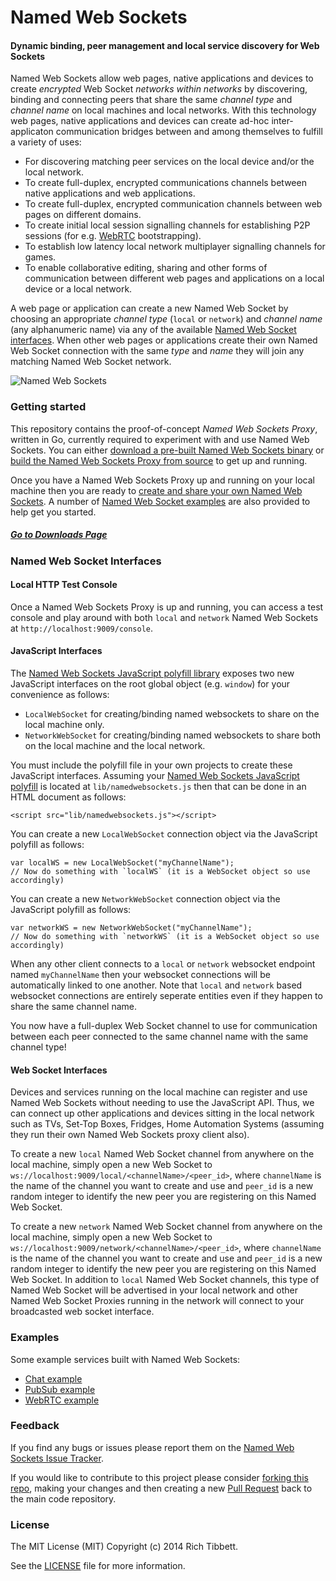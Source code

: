 Named Web Sockets
===

#### Dynamic binding, peer management and local service discovery for Web Sockets ####

Named Web Sockets allow web pages, native applications and devices to create *encrypted* Web Socket *networks within networks* by discovering, binding and connecting peers that share the same *channel type* and *channel name* on local machines and local networks. With this technology web pages, native applications and devices can create ad-hoc inter-applicaton communication bridges between and among themselves to fulfill a variety of uses:

* For discovering matching peer services on the local device and/or the local network.
* To create full-duplex, encrypted communications channels between native applications and web applications.
* To create full-duplex, encrypted communication channels between web pages on different domains.
* To create initial local session signalling channels for establishing P2P sessions (for e.g. [WebRTC](#examples) bootstrapping).
* To establish low latency local network multiplayer signalling channels for games.
* To enable collaborative editing, sharing and other forms of communication between different web pages and applications on a local device or a local network.

A web page or application can create a new Named Web Socket by choosing an appropriate *channel type* (`local` or `network`) and *channel name* (any alphanumeric name) via any of the available [Named Web Socket interfaces](#named-web-socket-interfaces). When other web pages or applications create their own Named Web Socket connection with the same *type* and *name* they will join any matching Named Web Socket network.

![Named Web Sockets](https://raw.githubusercontent.com/namedwebsockets/namedwebsockets/images/networkwebsockets_diagram.png "Named Web Sockets")

### Getting started

This repository contains the proof-of-concept _Named Web Sockets Proxy_, written in Go, currently required to experiment with and use Named Web Sockets. You can either [download a pre-built Named Web Sockets binary](https://github.com/namedwebsockets/namedwebsockets/releases) or [build the Named Web Sockets Proxy from source](#build-from-source) to get up and running.

Once you have a Named Web Sockets Proxy up and running on your local machine then you are ready to [create and share your own Named Web Sockets](#named-websocket-interfaces). A number of [Named Web Socket examples](#examples) are also provided to help get you started.

##### [Go to Downloads Page](https://github.com/namedwebsockets/namedwebsockets/releases)

### Named Web Socket Interfaces

#### Local HTTP Test Console

Once a Named Web Sockets Proxy is up and running, you can access a test console and play around with both `local` and `network` Named Web Sockets at `http://localhost:9009/console`.

#### JavaScript Interfaces

The [Named Web Sockets JavaScript polyfill library](https://github.com/namedwebsockets/namedwebsockets/blob/master/lib/namedwebsockets.js) exposes two new JavaScript interfaces on the root global object (e.g. `window`) for your convenience as follows:

* `LocalWebSocket` for creating/binding named websockets to share on the local machine only.
* `NetworkWebSocket` for creating/binding named websockets to share both on the local machine and the local network.

You must include the polyfill file in your own projects to create these JavaScript interfaces. Assuming your [Named Web Sockets JavaScript polyfill](https://github.com/namedwebsockets/namedwebsockets/blob/master/lib/namedwebsockets.js) is located at `lib/namedwebsockets.js` then that can be done in an HTML document as follows:

    <script src="lib/namedwebsockets.js"></script>

You can create a new `LocalWebSocket` connection object via the JavaScript polyfill as follows:

    var localWS = new LocalWebSocket("myChannelName");
    // Now do something with `localWS` (it is a WebSocket object so use accordingly)

You can create a new `NetworkWebSocket` connection object via the JavaScript polyfill as follows:

    var networkWS = new NetworkWebSocket("myChannelName");
    // Now do something with `networkWS` (it is a WebSocket object so use accordingly)

When any other client connects to a `local` or `network` websocket endpoint named `myChannelName` then your websocket connections will be automatically linked to one another. Note that `local` and `network` based websocket connections are entirely seperate entities even if they happen to share the same channel name.

You now have a full-duplex Web Socket channel to use for communication between each peer connected to the same channel name with the same channel type!

#### Web Socket Interfaces

Devices and services running on the local machine can register and use Named Web Sockets without needing to use the JavaScript API. Thus, we can connect up other applications and devices sitting in the local network such as TVs, Set-Top Boxes, Fridges, Home Automation Systems (assuming they run their own Named Web Sockets proxy client also).

To create a new `local` Named Web Socket channel from anywhere on the local machine, simply open a new Web Socket to `ws://localhost:9009/local/<channelName>/<peer_id>`, where `channelName` is the name of the channel you want to create and use and `peer_id` is a new random integer to identify the new peer you are registering on this Named Web Socket.

To create a new `network` Named Web Socket channel from anywhere on the local machine, simply open a new Web Socket to `ws://localhost:9009/network/<channelName>/<peer_id>`, where `channelName` is the name of the channel you want to create and use and `peer_id` is a new random integer to identify the new peer you are registering on this Named Web Socket. In addition to `local` Named Web Socket channels, this type of Named Web Socket will be advertised in your local network and other Named Web Socket Proxies running in the network will connect to your broadcasted web socket interface.

### Examples

Some example services built with Named Web Sockets:

* [Chat example](https://github.com/namedwebsockets/namedwebsockets/tree/master/examples/chat)
* [PubSub example](https://github.com/namedwebsockets/namedwebsockets/tree/master/examples/pubsub)
* [WebRTC example](https://github.com/namedwebsockets/namedwebsockets/tree/master/examples/webrtc)

### Feedback

If you find any bugs or issues please report them on the [Named Web Sockets Issue Tracker](https://github.com/namedwebsockets/namedwebsockets/issues).

If you would like to contribute to this project please consider [forking this repo](https://github.com/namedwebsockets/namedwebsockets/fork), making your changes and then creating a new [Pull Request](https://github.com/namedwebsockets/namedwebsockets/pulls) back to the main code repository.

### License

The MIT License (MIT) Copyright (c) 2014 Rich Tibbett.

See the [LICENSE](https://github.com/namedwebsockets/namedwebsockets/tree/master/LICENSE.txt) file for more information.
